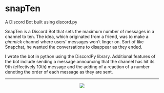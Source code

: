 # snapTen
A Discord Bot built using discord.py

SnapTen is a Discord Bot that sets the maximum number of messages in a channel to ten. The idea, which originated from a friend, was to make a _gimmick_ channel where users' messages won't linger on. Sort of like Snapchat, he wanted the conversations to disappear as they ended. 

I wrote the bot in python using the DiscordPy library. Additional features of the bot include sending a message announcing that the channel has hit its 9th (effectively 10th) message and the adding of a reaction of a number denoting the order of each message as they are sent. 

---
<p align="center">
  <img src="https://thumbs.gfycat.com/RedCheeryAlligatorgar-size_restricted.gif"> 
</p>
